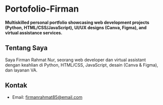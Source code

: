 # Portofolio-Firman

**Multiskilled personal portfolio showcasing web development projects (Python, HTML/CSS/JavaScript), UI/UX designs (Canva, Figma), and virtual assistance services.**

## Tentang Saya
Saya Firman Rahmat Nur, seorang web developer dan virtual assistant dengan keahlian di Python, HTML/CSS, JavaScript, desain (Canva & Figma), dan layanan VA.

## Kontak
- Email: firmanrahmat85@email.com  
